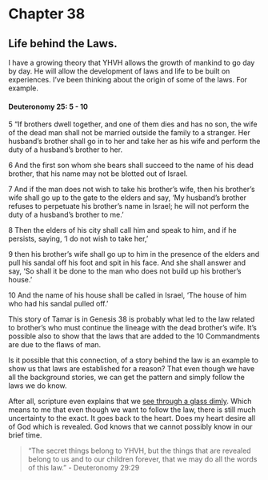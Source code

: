 # Chapter 38

## Life behind the Laws.

I have a growing theory that YHVH allows the growth of mankind to go day by day. He will allow the development of laws and life to be built on experiences. I’ve been thinking about the origin of some of the laws. For example. 

#### Deuteronomy 25: 5 - 10

  5 “If brothers dwell together, and one of them dies and has no son, the wife of the dead man shall not be married outside the family to a stranger. Her husband’s brother shall go in to her and take her as his wife and perform the duty of a husband’s brother to her.

  6 And the first son whom she bears shall succeed to the name of his dead brother, that his name may not be blotted out of Israel.

  7 And if the man does not wish to take his brother’s wife, then his brother’s wife shall go up to the gate to the elders and say, ‘My husband’s brother refuses to perpetuate his brother’s name in Israel; he will not perform the duty of a husband’s brother to me.’

  8 Then the elders of his city shall call him and speak to him, and if he persists, saying, ‘I do not wish to take her,’

  9 then his brother’s wife shall go up to him in the presence of the elders and pull his sandal off his foot and spit in his face. And she shall answer and say, ‘So shall it be done to the man who does not build up his brother’s house.’

  10 And the name of his house shall be called in Israel, ‘The house of him who had his sandal pulled off.’

This story of Tamar is in Genesis 38 is probably what led to the law related to brother’s who must continue the lineage with the dead brother’s wife. It’s possible also to show that the laws that are added to the 10 Commandments are due to the flaws of man. 

Is it possible that this connection, of a story behind the law is an example to show us that laws are established for a reason? That even though we have all the background stories, we can get the pattern and simply follow the laws we do know. 

After all, scripture even explains that we [see through a glass dimly](). Which means to me that even though we want to follow the law, there is still much uncertainty to the exact. It goes back to the heart. Does my heart desire all of God which is revealed. God knows that we cannot possibly know in our brief time.

> “The secret things belong to YHVH, but the things that are revealed belong to us and to our children forever, that we may do all the words of this law.”
	- Deuteronomy 29:29